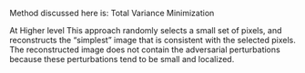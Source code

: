 Method discussed here is:
Total Variance Minimization

At Higher level
This approach randomly selects a small set of pixels, and reconstructs the “simplest” image that is consistent with the selected pixels. The reconstructed image does not contain the adversarial perturbations because these perturbations tend to be small and localized.

